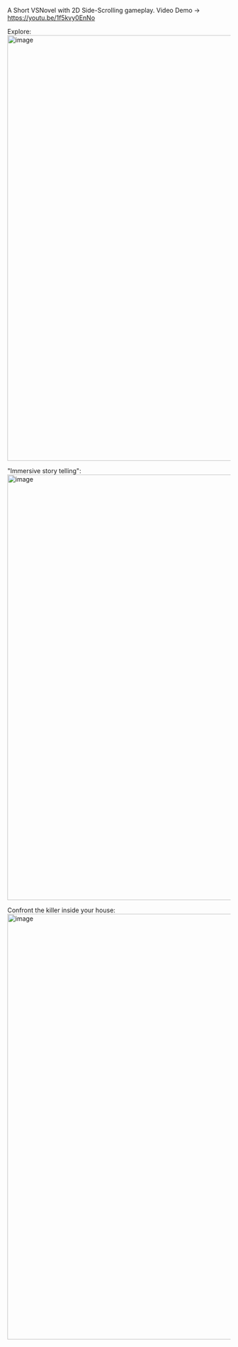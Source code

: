 A Short VSNovel with 2D Side-Scrolling gameplay.
Video Demo -> https://youtu.be/1f5kvy0EnNo

Explore:
<img width="960" alt="image" src="https://github.com/JustinHadinataCS/AlgoProFinalProject/assets/151802143/bd9c3ae8-f12a-474f-be3a-1efc22124172">

"Immersive story telling":
<img width="960" alt="image" src="https://github.com/JustinHadinataCS/AlgoProFinalProject/assets/151802143/4a4b017f-5965-4b0f-9089-3a3bb6e1fadc">


Confront the killer inside your house:
<img width="960" alt="image" src="https://github.com/JustinHadinataCS/AlgoProFinalProject/assets/151802143/bea979c5-da30-4d8f-bd1e-bc8a13bac8c5">
